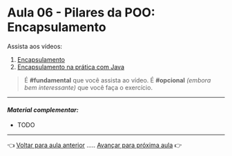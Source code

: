 # Aula 06 - Pilares da POO: Encapsulamento

Assista aos vídeos: 

  1. [Encapsulamento](https://youtu.be/1wYRGFXpVlg?t=46)
  1. [Encapsulamento na prática com Java](https://youtu.be/x4JfzV0Wb5w?t=34)

> É **#fundamental** que você assista ao vídeo. É **#opcional** _(embora bem interessante)_ que você faça o exercício.

---

#### _Material complementar:_

* TODO

---

👈 [Voltar para aula anterior](../aula05/aula.md) ..... [Avançar para próxima aula](../aula07/aula.md) 👉    